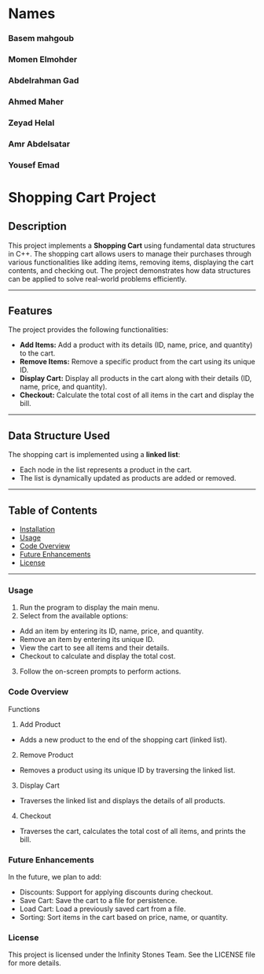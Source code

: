 # Names
### Basem mahgoub
### Momen Elmohder
### Abdelrahman Gad
### Ahmed Maher
### Zeyad Helal
### Amr Abdelsatar
### Yousef Emad

# Shopping Cart Project

## Description
This project implements a **Shopping Cart** using fundamental data structures in C++. The shopping cart allows users to manage their purchases through various functionalities like adding items, removing items, displaying the cart contents, and checking out. The project demonstrates how data structures can be applied to solve real-world problems efficiently.

---

## Features
The project provides the following functionalities:
- **Add Items:** Add a product with its details (ID, name, price, and quantity) to the cart.
- **Remove Items:** Remove a specific product from the cart using its unique ID.
- **Display Cart:** Display all products in the cart along with their details (ID, name, price, and quantity).
- **Checkout:** Calculate the total cost of all items in the cart and display the bill.

---

## Data Structure Used
The shopping cart is implemented using a **linked list**:
- Each node in the list represents a product in the cart.
- The list is dynamically updated as products are added or removed.

---

## Table of Contents
- [Installation](#installation)
- [Usage](#usage)
- [Code Overview](#code-overview)
- [Future Enhancements](#future-enhancements)
- [License](#license)

---

### Usage
1. Run the program to display the main menu.
2. Select from the available options:
  - Add an item by entering its ID, name, price, and quantity.
  - Remove an item by entering its unique ID.
  - View the cart to see all items and their details.
  - Checkout to calculate and display the total cost.
3. Follow the on-screen prompts to perform actions.


### Code Overview
Functions
1. Add Product
  - Adds a new product to the end of the shopping cart (linked list).
2. Remove Product
  - Removes a product using its unique ID by traversing the linked list.
3. Display Cart
  - Traverses the linked list and displays the details of all products.
4. Checkout
  - Traverses the cart, calculates the total cost of all items, and prints the bill.


### Future Enhancements
In the future, we plan to add:
- Discounts: Support for applying discounts during checkout.
- Save Cart: Save the cart to a file for persistence.
- Load Cart: Load a previously saved cart from a file.
- Sorting: Sort items in the cart based on price, name, or quantity.


### License
This project is licensed under the Infinity Stones Team. See the LICENSE file for more details.

